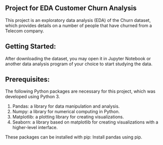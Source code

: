 ## Project for EDA Customer Churn Analysis
This project is an exploratory data analysis (EDA) of the Churn dataset, which provides details on a number of people that have churned from a Telecom company.

## Getting Started:
After downloading the dataset, you may open it in Jupyter Notebook or another data analysis program of your choice to start studying the data.

## Prerequisites:
The following Python packages are necessary for this project, which was developed using Python 3.
1.	Pandas: a library for data manipulation and analysis.
2.	Numpy: a library for numerical computing in Python.
3.	Matplotlib: a plotting library for creating visualizations.
4.	Seaborn: a library based on matplotlib for creating visualizations with a higher-level interface.

 These packages can be installed with pip: Install pandas using pip.
